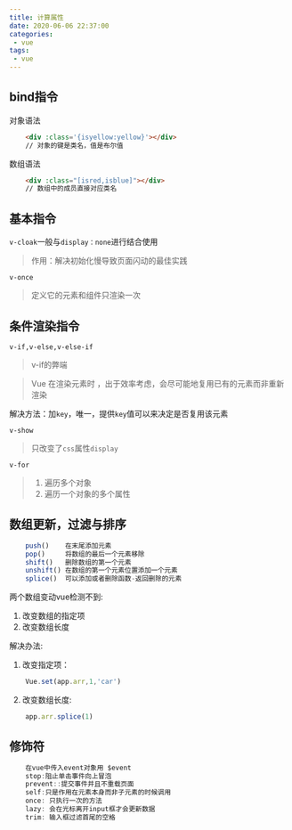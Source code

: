 ```yaml
---
title: 计算属性
date: 2020-06-06 22:37:00
categories:
 - vue
tags:
 - vue
---
```



## bind指令

对象语法 
``` html
    <div :class='{isyellow:yellow}'></div>
    // 对象的键是类名，值是布尔值
```

数组语法
``` html
    <div :class="[isred,isblue]"></div>
    // 数组中的成员直接对应类名
```

## 基本指令

`v­-cloak`一般与`display：none`进行结合使用
> 作用：解决初始化慢导致页面闪动的最佳实践

`v-­once`
> 定义它的元素和组件只渲染一次

## 条件渲染指令
`v-if,v-else,v-else-if`
> v-if的弊端

> Vue 在渲染元素时 ，出于效率考虑，会尽可能地复用已有的元素而非重新渲染

解决方法：加`key`，唯一，提供`key`值可以来决定是否复用该元素

`v-show`
> 只改变了`css`属性`display`

`v­-for`
> 1. 遍历多个对象
> 2. 遍历一个对象的多个属性


## 数组更新，过滤与排序

``` js
    push()    在末尾添加元素
    pop()     将数组的最后一个元素移除
    shift()   删除数组的第一个元素
    unshift() 在数组的第一个元素位置添加一个元素
    splice()  可以添加或者删除函数-返回删除的元素
```
两个数组变动vue检测不到:
1. 改变数组的指定项
2. 改变数组长度

解决办法:
1. 改变指定项：
``` js
    Vue.set(app.arr,1,'car')
```
2. 改变数组长度:
``` js
    app.arr.splice(1)
```

## 修饰符
``` js
    在vue中传入event对象用 $event
    stop:阻止单击事件向上冒泡
    prevent::提交事件并且不重载页面
    self:只是作用在元素本身而非子元素的时候调用
    once: 只执行一次的方法
    lazy: 会在光标离开input框才会更新数据
    trim: 输入框过滤首尾的空格
```

